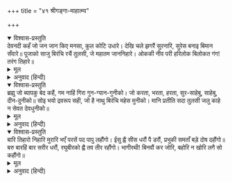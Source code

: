 +++
title = "४१ श्रीगङ्गा-माहात्म्य"

+++


<details open><summary>विश्वास-प्रस्तुति</summary>
देवनदी कहँ जो जन जान किए मनसा, कुल कोटि उधारे।  
देखि चले झगरैं सुरनारि, सुरेस बनाइ बिमान सँवारे॥  
पूजाको साजु बिरंचि रचैं तुलसी, जे महातम जाननिहारे।  
ओककी नीव परी हरिलोक बिलोकत गंग! तरंग तिहारे॥
</details>

<details><summary>मूल</summary>

देवनदी कहँ जो जन जान किए मनसा, कुल कोटि उधारे।  
देखि चले झगरैं सुरनारि, सुरेस बनाइ बिमान सँवारे॥  
पूजाको साजु बिरंचि रचैं तुलसी, जे महातम जाननिहारे।  
ओककी नीव परी हरिलोक बिलोकत गंग! तरंग तिहारे॥
</details>

<details><summary>अनुवाद (हिन्दी)</summary>

जिस मनुष्यने गङ्गास्नानके लिये मनमें जानेका विचारमात्र कर लिया, उसके करोड़ों पीढ़ियोंका उद्धार हो गया। उसे चलता देखकर [उसे वरण करनेके लिये] देवाङ्गनाएँ आपसमें झगड़ने लगती हैं, देवराज इन्द्र उसके लिये विमान बनाकर सजाने लगते हैं, ब्रह्माजी जो कि उसके माहात्म्यको जाननेवाले हैं, उसके पूजनकी सामग्री जुटाने लगते हैं और हे गङ्गाजी! तुम्हारी तरङ्गोंका दर्शन होते ही विष्णुलोकमें (उसके लिये) घरकी नींव पड़ जाती है। (अर्थात् उसका विष्णुलोकमें जाना निश्चित हो जाता है।)॥ १४५॥
</details>

<details open><summary>विश्वास-प्रस्तुति</summary>
ब्रह्मु जो ब्यापकु बेद कहैं, गम नाहिं गिरा गुन-ग्यान-गुनीको।  
जो करता, भरता, हरता, सुर-साहेबु, साहेबु, दीन-दुनीको॥  
सोइ भयो द्रवरूप सही, जो है नाथु बिरंचि महेस मुनीको।  
मानि प्रतीति सदा तुलसी जलु काहे न सेवत देवधुनीको॥
</details>

<details><summary>मूल</summary>

ब्रह्मु जो ब्यापकु बेद कहैं, गम नाहिं गिरा गुन-ग्यान-गुनीको।  
जो करता, भरता, हरता, सुर-साहेबु, साहेबु, दीन-दुनीको॥  
सोइ भयो द्रवरूप सही, जो है नाथु बिरंचि महेस मुनीको।  
मानि प्रतीति सदा तुलसी जलु काहे न सेवत देवधुनीको॥
</details>

<details><summary>अनुवाद (हिन्दी)</summary>

जिस परब्रह्म परमात्माको वेद सर्वव्यापी कहते हैं, जिसके गुण और ज्ञानकी थाह गुणीजन और शारदा भी नहीं पा सकते; जो संसारकी उत्पत्ति, स्थिति और प्रलय करनेवाला, देवताओंका स्वामी तथा लोक-परलोकका प्रभु है; जो ब्रह्मा, शिव और मुनिजनोंका भी स्वामी है, निश्चय वही जलरूप हो गया है। तुलसीदासजी कहते हैं—अरे, विश्वास करके सर्वदा श्रीगङ्गाजलका ही सेवन क्यों नहीं करता?॥ १४६॥
</details>

<details open><summary>विश्वास-प्रस्तुति</summary>
बारि तिहारो निहारि मुरारि भएँ परसें पद पापु लहौंगो।  
ईसु ह्वै सीस धरौं पै डरौं, प्रभुकी समताँ बड़े दोष दहौंगो॥  
बरु बारहिं बार सरीर धरौं, रघुबीरको ह्वै तव तीर रहौंगो।  
भागीरथी! बिनवौं कर जोरि, बहोरि न खोरि लगै सो कहौंगो॥
</details>

<details><summary>मूल</summary>

बारि तिहारो निहारि मुरारि भएँ परसें पद पापु लहौंगो।  
ईसु ह्वै सीस धरौं पै डरौं, प्रभुकी समताँ बड़े दोष दहौंगो॥  
बरु बारहिं बार सरीर धरौं, रघुबीरको ह्वै तव तीर रहौंगो।  
भागीरथी! बिनवौं कर जोरि, बहोरि न खोरि लगै सो कहौंगो॥
</details>

<details><summary>अनुवाद (हिन्दी)</summary>

हे गङ्गे! तुम्हारे जलके दर्शनके प्रभावसे यदि मैं विष्णु हो गया तो अपने चरणोंसे तुम्हारा स्पर्श होनेके कारण मुझे पाप लगेगा [ क्योंकि तुम्हारा जन्म विष्णुभगवान् के चरणोंसे है और यदि मैं भी विष्णु हो गया तो अपने चरणोंसे तुम्हारा स्पर्श होनेके कारण मुझे पापका भागी होना पड़ेगा ]; और यदि महादेव हो गया तो सिरपर धारण करनेसे मुझे डर है कि इस प्रकार अपने प्रभु भगवान् शंकरकी समता करनेके बड़े भारी अपराधसे दु:ख पाऊँगा। इसलिये, भले ही मुझे बारम्बार शरीर धारण करना पड़े, मैं तो श्रीरघुनाथजीका दास होकर ही तुम्हारे तीरपर रहूँगा। हे भागीरथि! मैं हाथ जोड़कर प्रार्थना करता हूँ—मैं वही बात कहूँगा, जिससे फिर दोष न लगे॥ १४७॥
</details>
